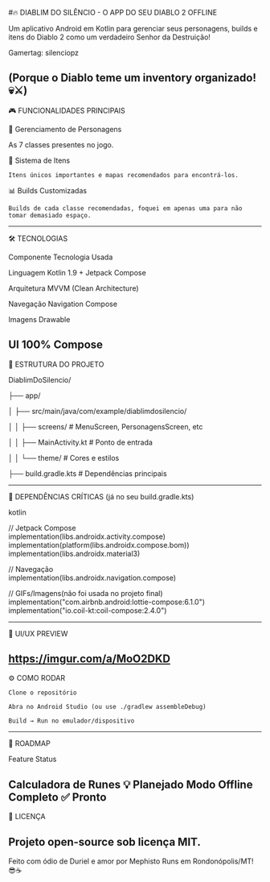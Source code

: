#🔥 DIABLIM DO SILÊNCIO - O APP DO SEU DIABLO 2 OFFLINE

Um aplicativo Android em Kotlin para gerenciar seus personagens, builds e itens do Diablo 2 como um verdadeiro Senhor da Destruição!

Gamertag: silenciopz

(Porque o Diablo teme um inventory organizado! 💀⚔️)
--------------------------------------------------------------------------------------------------------------------------------------
🎮 FUNCIONALIDADES PRINCIPAIS

👥 Gerenciamento de Personagens

   As 7 classes presentes no jogo.

🧰 Sistema de Itens

    Itens únicos importantes e mapas recomendados para encontrá-los.

📊 Builds Customizadas

    Builds de cada classe recomendadas, foquei em apenas uma para não tomar demasiado espaço.

--------------------------------------------------------------------------------------------------------------------------------------
🛠️ TECNOLOGIAS

Componente	  Tecnologia Usada

Linguagem	    Kotlin 1.9 + Jetpack Compose

Arquitetura	  MVVM (Clean Architecture)

Navegação	    Navigation Compose

Imagens	      Drawable

UI	          100% Compose
--------------------------------------------------------------------------------------------------------------------------------------
📂 ESTRUTURA DO PROJETO

DiablimDoSilencio/  

├── app/  

│   ├── src/main/java/com/example/diablimdosilencio/  

│   │   ├── screens/               # MenuScreen, PersonagensScreen, etc  

│   │   ├── MainActivity.kt        # Ponto de entrada  

│   │   └── theme/                 # Cores e estilos  

├── build.gradle.kts               # Dependências principais  

--------------------------------------------------------------------------------------------------------------------------------------
📜 DEPENDÊNCIAS CRÍTICAS (já no seu build.gradle.kts)

kotlin

// Jetpack Compose  
implementation(libs.androidx.activity.compose)  
implementation(platform(libs.androidx.compose.bom))  
implementation(libs.androidx.material3)  

// Navegação  
implementation(libs.androidx.navigation.compose)  

// GIFs/Imagens(não foi usada no projeto final)
implementation("com.airbnb.android:lottie-compose:6.1.0")  
implementation("io.coil-kt:coil-compose:2.4.0")  

--------------------------------------------------------------------------------------------------------------------------------------
🎨 UI/UX PREVIEW

https://imgur.com/a/MoO2DKD
--------------------------------------------------------------------------------------------------------------------------------------
⚙️ COMO RODAR

    Clone o repositório

    Abra no Android Studio (ou use ./gradlew assembleDebug)

    Build → Run no emulador/dispositivo
--------------------------------------------------------------------------------------------------------------------------------------
🔮 ROADMAP

Feature	                  Status

Calculadora de Runes	  💡 Planejado
Modo Offline Completo	  ✅ Pronto
--------------------------------------------------------------------------------------------------------------------------------------
📌 LICENÇA

Projeto open-source sob licença MIT.
--------------------------------------------------------------------------------------------------------------------------------------
Feito com ódio de Duriel e amor por Mephisto Runs em Rondonópolis/MT! 😎☕

